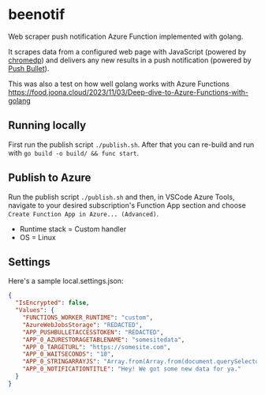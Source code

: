 # beenotif
Web scraper push notification Azure Function implemented with golang.

It scrapes data from a configured web page with JavaScript (powered by [chromedp](https://github.com/chromedp/chromedp)) and delivers any new results in a push notification (powered by [Push Bullet](https://www.pushbullet.com/)).

This was also a test on how well golang works with Azure Functions https://food.joona.cloud/2023/11/03/Deep-dive-to-Azure-Functions-with-golang

## Running locally
First run the publish script `./publish.sh`. After that you can re-build and run with `go build -o build/ && func start`.

## Publish to Azure
Run the publish script `./publish.sh` and then, in VSCode Azure Tools, navigate to your desired subscription's Function App section and choose `Create Function App in Azure... (Advanced)`.
* Runtime stack = Custom handler
* OS = Linux

## Settings
Here's a sample local.settings.json:

```json
{
  "IsEncrypted": false,
  "Values": {
    "FUNCTIONS_WORKER_RUNTIME": "custom",
    "AzureWebJobsStorage": "REDACTED",
    "APP_PUSHBULLETACCESSTOKEN": "REDACTED",
    "APP_0_AZURESTORAGETABLENAME": "somesitedata",
    "APP_0_TARGETURL": "https://somesite.com",
    "APP_0_WAITSECONDS": "10",
    "APP_0_STRINGARRAYJS": "Array.from(Array.from(document.querySelectorAll('span')).find(el => el.textContent === 'Please pick one of the following times:')?.parentElement.children).filter(el => el.nodeName === 'BUTTON').map(el => el.innerText.split(' ')[1]).filter(date => Date.parse(date.split('.').reverse().join('-')) < Date.parse('2000-01-01'))",
    "APP_0_NOTIFICATIONTITLE": "Hey! We got some new data for ya."
  }
}
```
